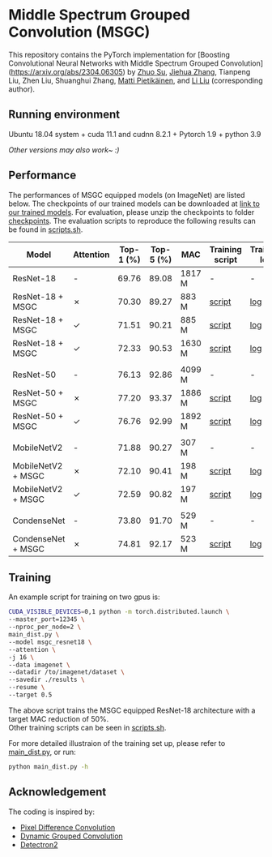 # Middle Spectrum Grouped Convolution (MSGC)

This repository contains the PyTorch implementation for 
[Boosting Convolutional Neural Networks with Middle Spectrum Grouped Convolution] (https://arxiv.org/abs/2304.06305)
by 
[Zhuo Su](https://zhuogege1943.com/homepage/), 
[Jiehua Zhang](https://scholar.google.com/citations?user=UIbAv3wAAAAJ&hl=en&oi=sra), 
Tianpeng Liu,
Zhen Liu,
Shuanghui Zhang,
[Matti Pietikäinen](https://en.wikipedia.org/wiki/Matti_Pietik%C3%A4inen_(academic)), 
and [Li Liu](http://lilyliliu.com/) (corresponding author).


## Running environment

Ubuntu 18.04 system + cuda 11.1 and cudnn 8.2.1 + Pytorch 1.9 + python 3.9

*Other versions may also work~ :)*


## Performance

The performances of MSGC equipped models (on ImageNet) are listed below. The checkpoints of our trained models can be downloaded at [link to our trained models](https://github.com/hellozhuo/msgc/releases/download/v1.0/trained_models_imagenet.zip). For evaluation, 
please unzip the checkpoints to folder [checkpoints](checkpoints). 
The evaluation scripts to reproduce the following results can be found in [scripts.sh](scripts.sh).

| Model | Attention | Top-1 (%) | Top-5 (%) | MAC | Training script | Training log |
|-------|-------|-------|-------|-----|-------------|-------------|
| ResNet-18 | - | 69.76 | 89.08 | 1817 M | - | - |
| ResNet-18 + MSGC | &cross; | 70.30 | 89.27 | 883 M | [script](https://github.com/hellozhuo/msgc/blob/092f46e4e115bfdcbc73546c309267996fa86dd2/scripts.sh#L32) | [log](logs/msgc_resnet18_noatt_log.txt) |
| ResNet-18 + MSGC | &check; | 71.51 | 90.21 | 885 M | [script](https://github.com/hellozhuo/msgc/blob/092f46e4e115bfdcbc73546c309267996fa86dd2/scripts.sh#L35) | [log](logs/msgc_resnet18_att_log.txt) |
| ResNet-18 + MSGC | &check; | 72.33 | 90.53 | 1630 M | [script](https://github.com/hellozhuo/msgc/blob/092f46e4e115bfdcbc73546c309267996fa86dd2/scripts.sh#L53) | [log](logs/msgc_resnet18_noatt_tau0_9_log.txt) |
| | | | | | |
| ResNet-50 | - | 76.13 | 92.86 | 4099 M | - | - |
| ResNet-50 + MSGC | &cross; | 77.20 | 93.37 | 1886 M | [script](https://github.com/hellozhuo/msgc/blob/092f46e4e115bfdcbc73546c309267996fa86dd2/scripts.sh#L38) | [log](logs/msgc_resnet50_noatt_log.txt) |
| ResNet-50 + MSGC | &check; | 76.76 | 92.99 | 1892 M | [script](https://github.com/hellozhuo/msgc/blob/092f46e4e115bfdcbc73546c309267996fa86dd2/scripts.sh#L41) | [log](logs/msgc_resnet50_att_log.txt) |
| | | | | | |
| MobileNetV2 | - | 71.88 | 90.27 | 307 M | - | - |
| MobileNetV2 + MSGC | &cross; | 72.10 | 90.41 | 198 M | [script](https://github.com/hellozhuo/msgc/blob/092f46e4e115bfdcbc73546c309267996fa86dd2/scripts.sh#L44) | [log](logs/msgc_mobilenetv2_noatt_log.txt) |
| MobileNetV2 + MSGC | &check; | 72.59 | 90.82 | 197 M | [script](https://github.com/hellozhuo/msgc/blob/092f46e4e115bfdcbc73546c309267996fa86dd2/scripts.sh#L47) | [log](logs/msgc_mobilenetv2_att_log.txt) |
| | | | | | |
| CondenseNet | - | 73.80 | 91.70 | 529 M | - | - |
| CondenseNet + MSGC | &cross; | 74.81 | 92.17 | 523 M | [script](https://github.com/hellozhuo/msgc/blob/092f46e4e115bfdcbc73546c309267996fa86dd2/scripts.sh#L50) | [log](logs/msgc_condensenet_noatt_log.txt) |

## Training

An example script for training on two gpus is:
```bash
CUDA_VISIBLE_DEVICES=0,1 python -m torch.distributed.launch \
--master_port=12345 \
--nproc_per_node=2 \
main_dist.py \
--model msgc_resnet18 \
--attention \
-j 16 \
--data imagenet \
--datadir /to/imagenet/dataset \
--savedir ./results \
--resume \
--target 0.5
```

The above script trains the MSGC equipped ResNet-18 architecture with a target MAC reduction of 50%.<br>
Other training scripts can be seen in [scripts.sh](scripts.sh). 

For more detailed illustraion of the training set up, please refer to [main\_dist.py](main_dist.py), or run:
```bash
python main_dist.py -h
```

## Acknowledgement

The coding is inspired by:

- [Pixel Difference Convolution](https://github.com/zhuoinoulu/pidinet)
- [Dynamic Grouped Convolution](https://github.com/hellozhuo/dgc)
- [Detectron2](https://github.com/facebookresearch/detectron2)

